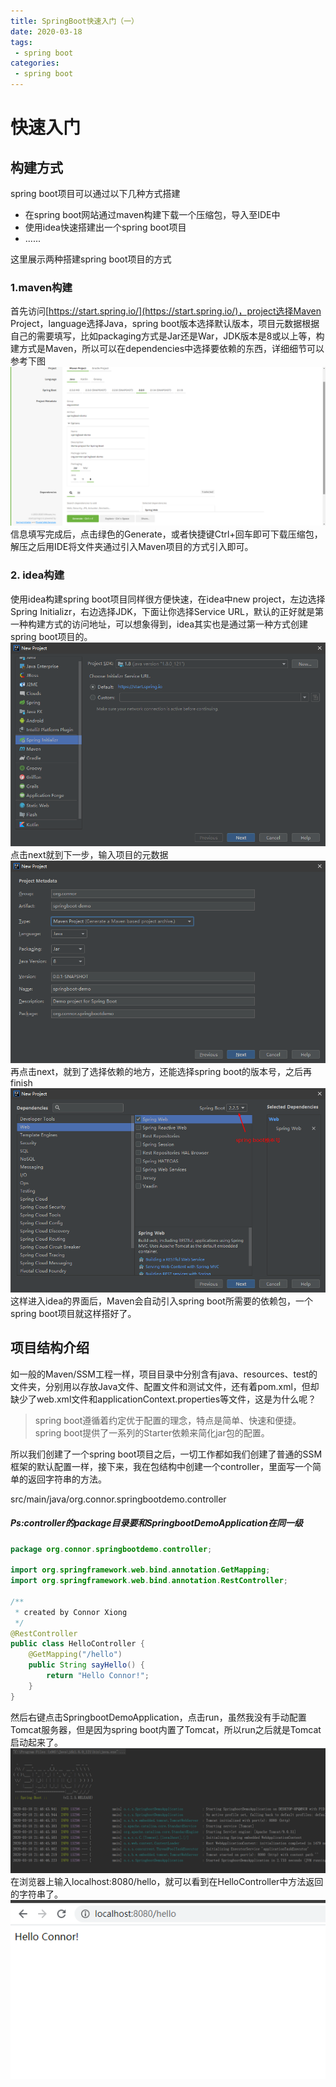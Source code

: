 ```yaml
---
title: SpringBoot快速入门（一）
date: 2020-03-18
tags:
 - spring boot
categories:
 - spring boot
---
```



# 快速入门
## 构建方式
spring boot项目可以通过以下几种方式搭建
- 在spring boot网站通过maven构建下载一个压缩包，导入至IDE中
- 使用idea快速搭建出一个spring boot项目
- ......

这里展示两种搭建spring boot项目的方式

### 1.maven构建
首先访问[https://start.spring.io/](https://start.spring.io/)，project选择Maven Project，language选择Java，spring boot版本选择默认版本，项目元数据根据自己的需要填写，比如packaging方式是Jar还是War，JDK版本是8或以上等，构建方式是Maven，所以可以在dependencies中选择要依赖的东西，详细细节可以参考下图
![image](../../../.vuepress/public/springboot/springboot-io.png)
信息填写完成后，点击绿色的Generate，或者快捷键Ctrl+回车即可下载压缩包，解压之后用IDE将文件夹通过引入Maven项目的方式引入即可。


### 2. idea构建
使用idea构建spring boot项目同样很方便快速，在idea中new project，左边选择Spring Initializr，右边选择JDK，下面让你选择Service URL，默认的正好就是第一种构建方式的访问地址，可以想象得到，idea其实也是通过第一种方式创建spring boot项目的。
![image](../../../.vuepress/public/springboot/idea1.png)
点击next就到下一步，输入项目的元数据
![image](../../../.vuepress/public/springboot/idea2.png)
再点击next，就到了选择依赖的地方，还能选择spring boot的版本号，之后再finish
![image](../../../.vuepress/public/springboot/idea3.png)
这样进入idea的界面后，Maven会自动引入spring boot所需要的依赖包，一个spring boot项目就这样搭好了。



## 项目结构介绍
如一般的Maven/SSM工程一样，项目目录中分别含有java、resources、test的文件夹，分别用以存放Java文件、配置文件和测试文件，还有着pom.xml，但却缺少了web.xml文件和applicationContext.properties等文件，这是为什么呢？

> spring boot遵循着约定优于配置的理念，特点是简单、快速和便捷。spring boot提供了一系列的Starter依赖来简化jar包的配置。

所以我们创建了一个spring boot项目之后，一切工作都如我们创建了普通的SSM框架的默认配置一样，接下来，我在包结构中创建一个controller，里面写一个简单的返回字符串的方法。

src/main/java/org.connor.springbootdemo.controller

##### Ps:controller的package目录要和SpringbootDemoApplication在同一级

``` Java
package org.connor.springbootdemo.controller;

import org.springframework.web.bind.annotation.GetMapping;
import org.springframework.web.bind.annotation.RestController;

/**
 * created by Connor Xiong
 */
@RestController
public class HelloController {
    @GetMapping("/hello")
    public String sayHello() {
        return "Hello Connor!";
    }
}

```
然后右键点击SpringbootDemoApplication，点击run，虽然我没有手动配置Tomcat服务器，但是因为spring boot内置了Tomcat，所以run之后就是Tomcat启动起来了。
![image](../../../.vuepress/public/springboot/spring-boot-1.png)
在浏览器上输入localhost:8080/hello，就可以看到在HelloController中方法返回的字符串了。
![image](../../../.vuepress/public/springboot/spring-boot-2.png)